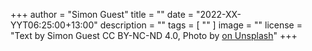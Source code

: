 +++
author = "Simon Guest"
title = ""
date = "2022-XX-YYT06:25:00+13:00"
description = ""
tags = [ "" ]
image = ""
license = "Text by Simon Guest CC BY-NC-ND 4.0, Photo by [ on Unsplash]()"
+++

